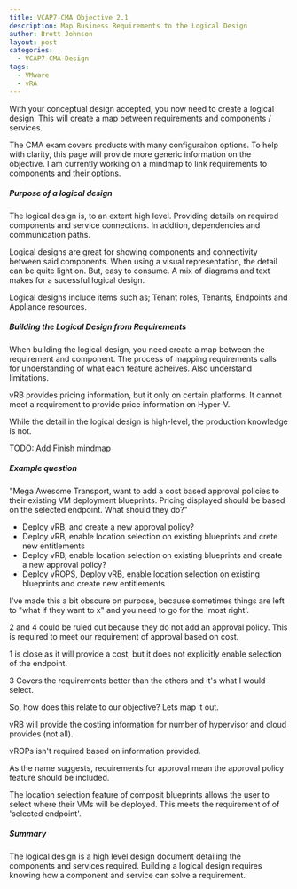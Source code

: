 ```yaml
---
title: VCAP7-CMA Objective 2.1
description: Map Business Requirements to the Logical Design
author: Brett Johnson
layout: post
categories:
  - VCAP7-CMA-Design
tags: 
  - VMware
  - vRA
---
```


With your conceptual design accepted, you now need to create a logical design. This will create a map between requirements and components / services.

The CMA exam covers products with many configuraiton options. To help with clarity, this page will provide more generic information on the objective. I am currently working on a mindmap to link requirements to components and their options.

##### Purpose of a logical design

The logical design is, to an extent high level. Providing details on required components and service connections. In addtion, dependencies and communication paths. 

Logical designs are great for showing components and connectivity between said components. When using a visual representation, the detail can be quite light on. But, easy to consume. A mix of diagrams and text makes for a sucessful logical design.

Logical designs include items such as; Tenant roles, Tenants, Endpoints and Appliance resources.

##### Building the Logical Design from Requirements

When building the logical design, you need create a map between the requirement and component.  The process of mapping requirements calls for understanding of what each feature acheives. Also understand limitations.

vRB provides pricing information, but it only on certain platforms. It cannot meet a requirement to provide price information on Hyper-V.

While the detail in the logical design is high-level, the production knowledge is not.

TODO: Add Finish mindmap

##### Example question

"Mega Awesome Transport, want to add a cost based approval policies to their existing VM deployment blueprints. Pricing displayed should be based on the selected endpoint.
What should they do?"

* Deploy vRB, and create a new approval policy?
* Deploy vRB, enable location selection on existing blueprints and crete new entitlements
* Deploy vRB, enable location selection on existing blueprints and create a new approval policy?
* Deploy vROPS, Deploy vRB, enable location selection on existing blueprints and create new entitlements

I've made this a bit obscure on purpose, because sometimes things are left to "what if they want to x" and you need to go for the 'most right'.

2 and 4 could be ruled out because they do not add an approval policy. This is required to meet our requirement of approval based on cost.

1 is close as it will provide a cost, but it does not explicitly enable selection of the endpoint.

3 Covers the requirements better than the others and it's what I would select.

So, how does this relate to our objective? Lets map it out.

vRB will provide the costing information for number of hypervisor and cloud provides (not all).

vROPs isn't required based on information provided.

As the name suggests, requirements for approval mean the approval policy feature should be included.

The location selection feature of composit blueprints allows the user to select where their VMs will be deployed. This meets the requirement of of 'selected endpoint'.

##### Summary

The logical design is a high level design document detailing the components and services required. Building a logical design requires knowing how a component and service can solve a requirement.